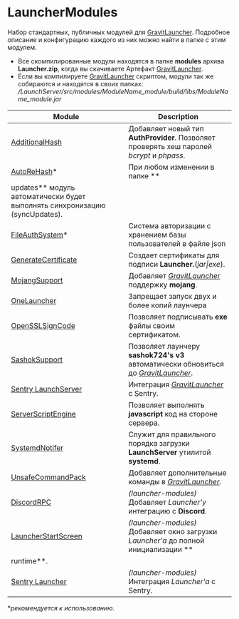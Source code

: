 # LauncherModules

Набор стандартных, публичных модулей для [GravitLauncher]. Подробное описание и конфигурацию каждого из них можно найти
в папке с этим модулем.

- Все скомпилированные модули находятся в папке **modules** архива **Launcher.zip**, когда вы скачиваете
  Артефакт [GravitLauncher].
- Если вы компилируете [GravitLauncher] скриптом, модули так же собираются и находятся в своих папках:
  */LaunchServer/src/modules/ModuleName_module/build/libs/ModuleName_module.jar*

| Module | Description |
| ------ | ------ |
| [AdditionalHash] | Добавляет новый тип **AuthProvider**. Позволяет проверять хеш паролей *bcrypt* и *phpass*.  |
| [AutoReHash]\* | При любом изменении в папке **
updates** модуль автоматически будет выполнять синхронизацию (syncUpdates). |
| [FileAuthSystem]\* | Система авторизации с хранением базы пользователей в файле json |
| [GenerateCertificate] | Создает сертификаты для подписи **Launcher.**(*jar\|exe*). |
| [MojangSupport] | Добавляет *[GravitLauncher]* поддержку **mojang**. |
| [OneLauncher] | Запрещает запуск двух и более копий лаунчера |
| [OpenSSLSignCode] | Позволяет подписывать **exe** файлы своим сертификатом. |
| [SashokSupport] | Позволяет лаунчеру **sashok724's v3** автоматически обновиться до *[GravitLauncher]*. |
| [Sentry LaunchServer] | Интеграция *[GravitLauncher]* с Sentry. |
| [ServerScriptEngine] | Позволяет выполнять **javascript** код на стороне сервера. |
| [SystemdNotifer] |  Служит для правильного порядка загрузки **LaunchServer** утилитой **systemd**. |
| [UnsafeCommandPack] | Добавляет дополнительные команды в *[GravitLauncher]*. |
| [DiscordRPC] | *(launcher-modules)* Добавляет *Launcher'у* интеграцию с **Discord**. |
| [LauncherStartScreen] | *(launcher-modules)* Добавляет окно загрузки *Launcher'а* до полной инициализации **
runtime**. |
| [Sentry Launcher] | *(launcher-modules)* Интеграция *Launcher'a* с Sentry. |

**рекомендуется к использованию.*

[GravitLauncher]: https://github.com/GravitLauncher/Launcher

[AdditionalHash]: https://github.com/GravitLauncher/LauncherModules/tree/master/AdditionalHash_module

[AutoReHash]: https://github.com/GravitLauncher/LauncherModules/tree/master/AutoReHash_module

[FileAuthSystem]: https://github.com/GravitLauncher/LauncherModules/tree/master/FileAuthSystem_module

[GenerateCertificate]: https://github.com/GravitLauncher/LauncherModules/tree/master/GenerateCertificate_module

[MojangSupport]: https://github.com/GravitLauncher/LauncherModules/tree/master/MojangSupport_module

[OneLauncher]: https://github.com/GravitLauncher/LauncherModules/tree/master/OneLauncher_module

[OpenSSLSignCode]: https://github.com/GravitLauncher/LauncherModules/tree/master/OpenSSLSignCode_module

[SashokSupport]: https://github.com/GravitLauncher/LauncherModules/tree/master/SashokSupport_module

[Sentry LaunchServer]: https://github.com/GravitLauncher/LauncherModules/tree/master/Sentry_module

[ServerScriptEngine]: https://github.com/GravitLauncher/LauncherModules/tree/master/ServerScriptEngine_module

[SystemdNotifer]: https://github.com/GravitLauncher/LauncherModules/tree/master/SystemdNotifer_module

[UnsafeCommandPack]: https://github.com/GravitLauncher/LauncherModules/tree/master/UnsafeCommandPack_module

[DiscordRPC]: https://github.com/GravitLauncher/LauncherModules/tree/master/DiscordRPC_lmodule

[LauncherStartScreen]: https://github.com/GravitLauncher/LauncherModules/tree/master/LauncherStartScreen_lmodule

[Sentry Launcher]: https://github.com/GravitLauncher/LauncherModules/tree/master/Sentry_lmodule
